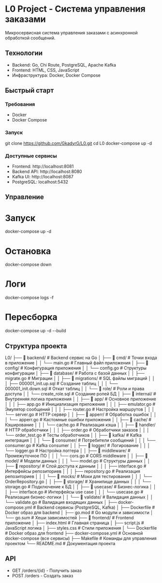# L0 Project - Система управления заказами

Микросервисная система управления заказами с асинхронной обработкой сообщений.

## Технологии

- Backend: Go, Chi Route, PostgreSQL, Apache Kafka
- Frontend: HTML, CSS, JavaScript
- Инфраструктура: Docker, Docker Compose

## Быстрый старт

### Требования
- Docker
- Docker Compose

### Запуск
git clone https://github.com/GkadyrG/L0.git
cd L0
docker-compose up -d

### Доступные сервисы
- Frontend: http://localhost:8081
- Backend API: http://localhost:8080
- Kafka UI: http://localhost:8087
- PostgreSQL: localhost:5432

## Управление

# Запуск
docker-compose up -d

# Остановка
docker-compose down

# Логи
docker-compose logs -f

# Пересборка
docker-compose up -d --build

## Структура проекта

L0/
├── 📁 backend/                          # Backend сервис на Go
│   ├── 📁 cmd/                          # Точки входа в приложение
│   │   └── main.go                      # Главный файл приложения
│   ├── 📁 config/                       # Конфигурация приложения
│   │   └── config.go                    # Структуры конфигурации
│   ├── 📁 database/                     # Работа с базой данных
│   │   ├── migrate.go                   # Миграции
│   │   ├── 📁 migrations/               # SQL файлы миграций
│   │   │   ├── 000001_init.up.sql      # Создание таблиц
│   │   │   └── 000001_init.down.sql    # Откат таблиц
│   │   └── 📁 role/                     # Роли и права доступа
│   │       └── create_role.sql          # Создание ролей БД
│   ├── 📁 internal/                     # Внутренняя логика приложения
│   │   ├── 📁 app/                      # Основное приложение
│   │   │   ├── app.go                   # Инициализация приложения
│   │   │   ├── emulator.go              # Эмулятор сообщений
│   │   │   ├── router.go                # Настройка маршрутов
│   │   │   └── server.go                # HTTP сервер
│   │   ├── 📁 apperr/                   # Обработка ошибок
│   │   │   └── apperr.go                # Кастомные ошибки приложения
│   │   ├── 📁 cache/                    # Кэширование
│   │   │   └── cache.go                 # Реализация кэша
│   │   ├── 📁 handler/                  # HTTP обработчики
│   │   │   ├── order.go                 # Обработчики заказов
│   │   │   └── order_test.go            # Тесты обработчиков
│   │   ├── 📁 kafka/                    # Kafka интеграция
│   │   │   └── 📁 consumer/             # Потребители сообщений
│   │   │       └── consumer.go          # Kafka consumer
│   │   ├── 📁 logger/                   # Логирование
│   │   │   └── logger.go                # Настройка логгера
│   │   ├── 📁 middleware/               # Промежуточное ПО
│   │   │   └── cors.go                  # CORS middleware
│   │   ├── 📁 model/                    # Модели данных
│   │   │   └── model.go                 # Структуры данных
│   │   ├── 📁 repository/               # Слой доступа к данным
│   │   │   ├── interface.go             # Интерфейсы репозиториев
│   │   │   ├── repository.go            # Реализация репозиториев
│   │   │   └── 📁 mocks/                # Моки для тестирования
│   │   │       └── OrderRepository.go
│   │   ├── 📁 storage/                  # Хранилище данных
│   │   │   └── storage.go               # Подключение к БД
│   │   ├── 📁 usecase/                  # Бизнес-логика
│   │   │   ├── interface.go             # Интерфейсы use case
│   │   │   └── usecase.go               # Реализация бизнес-логики
│   │   └── 📁 validate/                 # Валидация данных
│   │       └── validate.go              # Валидация входящих данных
│   ├── docker-compose.yml               # Backend сервисы (PostgreSQL, Kafka)
│   ├── Dockerfile                       # Docker образ для backend
│   ├── go.mod                           # Go модули и зависимости
│   └── go.sum                           # Хеши зависимостей
├── 📁 frontend/                         # Frontend приложение
│   ├── index.html                       # Главная страница
│   ├── script.js                        # JavaScript логика
│   ├── styles.css                       # Стили приложения
│   └── Dockerfile                       # Docker образ для frontend
├── docker-compose.yml                   # Основной docker-compose (все сервисы)
├── Makefile                             # Команды для управления проектом
└── README.md                            # Документация проекта

## API

- GET /orders/{id} - Получить заказ
- POST /orders - Создать заказ